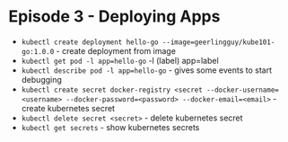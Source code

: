 # Episode 3 - Deploying Apps

- `kubectl create deployment hello-go --image=geerlingguy/kube101-go:1.0.0` - create deployment from image
- `kubectl get pod -l app=hello-go` -l (label) app=label
- `kubectl describe pod -l app=hello-go` - gives some events to start debugging
- `kubectl create secret docker-registry <secret --docker-username=<username> --docker-password=<password> --docker-email=<email>` - create kubernetes secret
- `kubectl delete secret <secret>` - delete kubernetes secret
- `kubectl get secrets` - show kubernetes secrets
